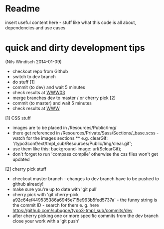 # Readme

insert useful content here - stuff like what this code is all about, dependencies and use cases

# quick and dirty development tips

(Nils Windisch 2014-01-09)

* checkout repo from Github
* switch to dev branch
* do stuff [1]
* commit (to dev) and wait 5 minutes
* check results at [WWW03](http://www03.sub.uni-goettingen.de)
* merge branches dev to master / or cherry pick [2]
* commit (to master) and wait 5 minutes
* check results at [WWW](http://www03.sub.uni-goettingen.de)

[1] CSS stuff
* images are to be placed in /Resources/Public/Img/
* there get referenced in /Resources/Private/Sass/Sections/_base.scss - watch for the images sections
** e.g. clearGif: '/typo3conf/ext/tmpl_sub/Resources/Public/Img/clear.gif';
* use them like this: background-image: url($clearGif);
* don't forget to run 'compass compile' otherwise the css files won't get updated

[2] cherry pick stuff
* checkout master branch - changes to dev branch have to be pushed to github already!
* make sure you're up to date with 'git pull'
* cherry pick with 'git cherry-pick a92c64ef449535386a6945e715e963b5fed5737a' - the funny string is the commit ID - search for them e. g. here https://github.com/subugoe/typo3-tmpl_sub/commits/dev
* after cherry picking one or more specific commits from the dev branch close your work with a 'git push'
